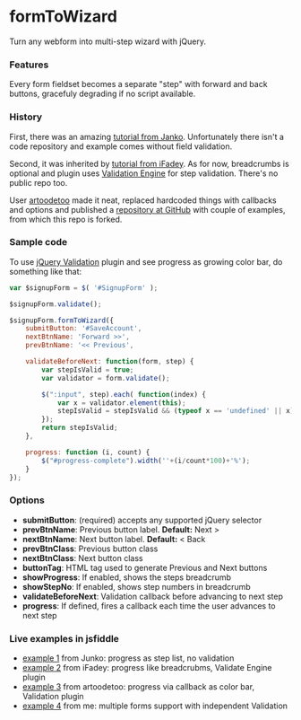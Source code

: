 # formToWizard

Turn any webform into multi-step wizard with jQuery.


### Features

Every form fieldset becomes a separate "step" with forward and back buttons, gracefuly degrading if no script available.


### History

First, there was an amazing [tutorial from Janko][1]. Unfortunately there isn't a code repository and example comes without field validation.

Second, it was inherited by [tutorial from iFadey][2]. As for now, breadcrumbs is optional and plugin uses [Validation Engine][3] for step validation. There's no public repo too.

User [artoodetoo][5] made it neat, replaced hardcoded things with callbacks and options and published a [repository at GitHub][6] with couple of examples, from which this repo is forked.  


### Sample code

To use [jQuery Validation][4] plugin and see progress as growing color bar, do something like that:

```js
var $signupForm = $( '#SignupForm' );

$signupForm.validate(); 

$signupForm.formToWizard({
    submitButton: '#SaveAccount',
    nextBtnName: 'Forward >>',
    prevBtnName: '<< Previous',

    validateBeforeNext: function(form, step) {
        var stepIsValid = true;
        var validator = form.validate();

        $(":input", step).each( function(index) {
            var x = validator.element(this);
            stepIsValid = stepIsValid && (typeof x == 'undefined' || x);
        });
        return stepIsValid;
    },

    progress: function (i, count) {
        $("#progress-complete").width(''+(i/count*100)+'%');
    }
});
```

### Options

- **submitButton**: (required) accepts any supported jQuery selector
- **prevBtnName**: Previous button label. **Default:** Next &gt;
- **nextBtnName**: Next button label. **Default:** &lt; Back
- **prevBtnClass**: Previous button class
- **nextBtnClass**: Next button class
- **buttonTag**: HTML tag used to generate Previous and Next buttons
- **showProgress**: If enabled, shows the steps breadcrumb
- **showStepNo**: If enabled, shows step numbers in breadcrumb
- **validateBeforeNext**: Validation callback before advancing to next step
- **progress**: If defined, fires a callback each time the user advances to next step


### Live examples in jsfiddle

- [example 1](https://jsfiddle.net/artoodetoo/ej13317f/embedded/result/) from Junko: progress as step list, no validation
- [example 2](https://jsfiddle.net/artoodetoo/roct3rcf/embedded/result/) from iFadey: progress like breadcrubms, Validate Engine plugin 
- [example 3](https://jsfiddle.net/artoodetoo/r67b1jkb/embedded/result/) from artoodetoo: progress via callback as color bar, Validation plugin
- [example 4](https://jsfiddle.net/caiorg/qozm39qn/8/embedded/result/) from me: multiple forms support with independent Validation


[1]: http://www.jankoatwarpspeed.com/turn-any-webform-into-a-powerful-wizard-with-jquery-formtowizard-plugin/
[2]: http://www.ifadey.com/2012/06/form-to-wizard-jquery-plugin/
[3]: https://github.com/posabsolute/jQuery-Validation-Engine
[4]: http://jqueryvalidation.org/
[5]: https://github.com/artoodetoo
[6]: https://github.com/artoodetoo/formToWizard